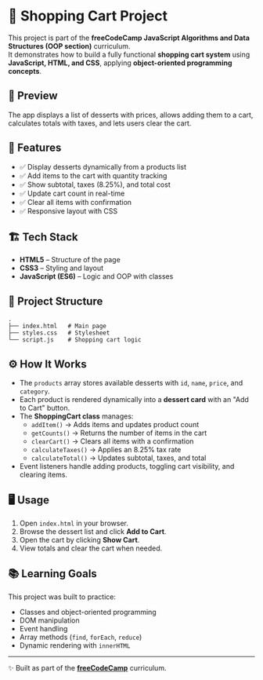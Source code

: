 # 🛒 Shopping Cart Project  

This project is part of the **freeCodeCamp JavaScript Algorithms and Data Structures (OOP section)** curriculum.  
It demonstrates how to build a fully functional **shopping cart system** using **JavaScript, HTML, and CSS**, applying **object-oriented programming concepts**.  

## 📸 Preview  

The app displays a list of desserts with prices, allows adding them to a cart, calculates totals with taxes, and lets users clear the cart.  

## 🚀 Features  

- ✅ Display desserts dynamically from a products list  
- ✅ Add items to the cart with quantity tracking  
- ✅ Show subtotal, taxes (8.25%), and total cost  
- ✅ Update cart count in real-time  
- ✅ Clear all items with confirmation  
- ✅ Responsive layout with CSS  

## 🏗️ Tech Stack  

- **HTML5** – Structure of the page  
- **CSS3** – Styling and layout  
- **JavaScript (ES6)** – Logic and OOP with classes  

## 📂 Project Structure  

```
.
├── index.html   # Main page
├── styles.css   # Stylesheet
└── script.js    # Shopping cart logic
```

## ⚙️ How It Works  

- The `products` array stores available desserts with `id`, `name`, `price`, and `category`.  
- Each product is rendered dynamically into a **dessert card** with an "Add to Cart" button.  
- The **ShoppingCart class** manages:  
  - `addItem()` → Adds items and updates product count  
  - `getCounts()` → Returns the number of items in the cart  
  - `clearCart()` → Clears all items with a confirmation  
  - `calculateTaxes()` → Applies an 8.25% tax rate  
  - `calculateTotal()` → Updates subtotal, taxes, and total  
- Event listeners handle adding products, toggling cart visibility, and clearing items.  

## 🖥️ Usage  

1. Open `index.html` in your browser.  
2. Browse the dessert list and click **Add to Cart**.  
3. Open the cart by clicking **Show Cart**.  
4. View totals and clear the cart when needed.  

## 📚 Learning Goals  

This project was built to practice:  
- Classes and object-oriented programming  
- DOM manipulation  
- Event handling  
- Array methods (`find`, `forEach`, `reduce`)  
- Dynamic rendering with `innerHTML`  

---

✨ Built as part of the **[freeCodeCamp](https://www.freecodecamp.org/learn/javascript-algorithms-and-data-structures-v8/learn-basic-oop-by-building-a-shopping-cart/step-60)** curriculum.  

